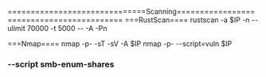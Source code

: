 ==============================Scanning==========================================
===RustScan====
rustscan -a $IP -n --ulimit 70000 -t 5000 -- -A -Pn

===Nmap====
nmap -p- -sT -sV -A $IP
nmap -p- --script=vuln $IP
###  --script smb-enum-shares
